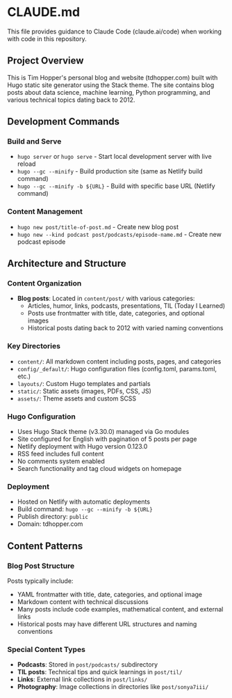 # CLAUDE.md

This file provides guidance to Claude Code (claude.ai/code) when working with code in this repository.

## Project Overview

This is Tim Hopper's personal blog and website (tdhopper.com) built with Hugo static site generator using the Stack theme. The site contains blog posts about data science, machine learning, Python programming, and various technical topics dating back to 2012.

## Development Commands

### Build and Serve
- `hugo server` or `hugo serve` - Start local development server with live reload
- `hugo --gc --minify` - Build production site (same as Netlify build command)
- `hugo --gc --minify -b ${URL}` - Build with specific base URL (Netlify command)

### Content Management
- `hugo new post/title-of-post.md` - Create new blog post
- `hugo new --kind podcast post/podcasts/episode-name.md` - Create new podcast episode

## Architecture and Structure

### Content Organization
- **Blog posts**: Located in `content/post/` with various categories:
  - Articles, humor, links, podcasts, presentations, TIL (Today I Learned)
  - Posts use frontmatter with title, date, categories, and optional images
  - Historical posts dating back to 2012 with varied naming conventions

### Key Directories
- `content/`: All markdown content including posts, pages, and categories
- `config/_default/`: Hugo configuration files (config.toml, params.toml, etc.)
- `layouts/`: Custom Hugo templates and partials
- `static/`: Static assets (images, PDFs, CSS, JS)
- `assets/`: Theme assets and custom SCSS

### Hugo Configuration
- Uses Hugo Stack theme (v3.30.0) managed via Go modules
- Site configured for English with pagination of 5 posts per page
- Netlify deployment with Hugo version 0.123.0
- RSS feed includes full content
- No comments system enabled
- Search functionality and tag cloud widgets on homepage

### Deployment
- Hosted on Netlify with automatic deployments
- Build command: `hugo --gc --minify -b ${URL}`
- Publish directory: `public`
- Domain: tdhopper.com

## Content Patterns

### Blog Post Structure
Posts typically include:
- YAML frontmatter with title, date, categories, and optional image
- Markdown content with technical discussions
- Many posts include code examples, mathematical content, and external links
- Historical posts may have different URL structures and naming conventions

### Special Content Types
- **Podcasts**: Stored in `post/podcasts/` subdirectory
- **TIL posts**: Technical tips and quick learnings in `post/til/`
- **Links**: External link collections in `post/links/`
- **Photography**: Image collections in directories like `post/sonya7iii/`